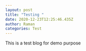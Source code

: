 ```yaml
---
layout: post
title: "Testing "
date: 2020-12-23T12:25:46.435Z
author: Raman
categories: Test
---
```

This is a test blog for demo purpose